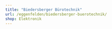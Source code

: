 ```yaml
---
title: "Biedersberger Bürotechnik"
url: /eggenfelden/biedersberger-buerotechnik/
shop: Elektronik
---
```

